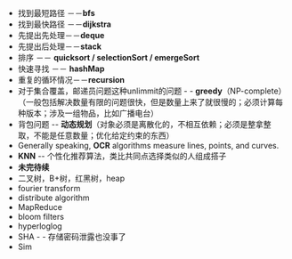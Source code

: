 - 找到最短路径 －－**bfs**
- 找到最快路径 －－**dijkstra**
- 先提出先处理－－**deque**
- 先提出后处理－－**stack**
- 排序 －－ **quicksort / selectionSort / emergeSort**
- 快速寻找 －－ **hashMap**
- 重复的循环情况－－**recursion**
- 对于集合覆盖，邮递员问题这种unlimmit的问题 - - **greedy**（NP-complete）（一般包括解决数量有限的问题很快，但是数量上来了就很慢的；必须计算每种版本；涉及一组物品，比如广播电台）
- 背包问题 -- **动态规划**（对象必须是离散化的，不相互依赖；必须是整拿整取，不能是任意数量；优化给定约束的东西）
- Generally speaking, **OCR** algorithms measure lines, points, and curves.
- **KNN** -- 个性化推荐算法，类比共同点选择类似的人组成搭子
- **未完待续**
- 二叉树，B+树，红黑树，heap
- fourier transform
- distribute algorithm
- MapReduce
- bloom filters
- hyperloglog
- SHA - - 存储密码泄露也没事了
- Sim

<!--stackedit_data:
eyJoaXN0b3J5IjpbMTQwOTI3MzY0MSwxOTU5MzY5NTA5LDE3Mz
k0NDQ3MzcsNTEzMzYxNDU1LDQyNzEwMzg1NSwtMTcwMzEwNTI0
MCwtNzg3NzM1ODYxLC02NDgwMTY1NThdfQ==
-->